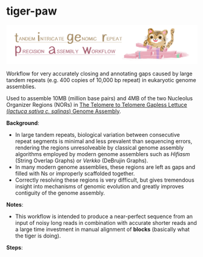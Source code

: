 # tiger-paw

![tiger_paw logo](/assets/tiger_paw.png)



Workflow for very accurately closing and annotating gaps caused by large tandem repeats (e.g. 400 copies of 10,000 bp repeat) in eukaryotic genome assemblies.

Used to assemble 10MB (million base pairs) and 4MB of the two Nucleolus Organizer Regions (NORs) in [The Telomere to Telomere Gapless Lettuce (_lactuca sativa c. salinas_) Genome Assembly](https://kittishgames.com/pounce/).

**Background**: 
* In large tandem repeats, biological variation between consecutive repeat segments is minimal and less prevalent than sequencing errors, rendering the regions unresolveable by classical genome assembly algorithms employed by modern genome assemblers such as *Hifiasm* (String Overlap Graphs) or *Verkko* (DeBrujin Graphs).
* In many modern genome assemblies, these regions are left as gaps and filled with Ns or improperly scaffolded together.
* Correctly resolving these regions is very difficult, but gives tremendous insight into mechanisms of genomic evolution and greatly improves contiguity of the genome assembly.

**Notes**:
- This workflow is intended to produce a near-perfect sequence from an input of noisy long reads in combination with accurate shorter reads and a large time investment in manual alignment of **blocks** (basically what the tiger is doing).


**Steps**: 

